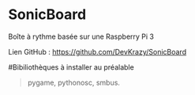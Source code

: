 # SonicBoard
Boîte à rythme basée sur une Raspberry Pi 3

Lien GitHub : https://github.com/DevKrazy/SonicBoard

#Bibiliothèques à installer au préalable 
> pygame, pythonosc, smbus.
